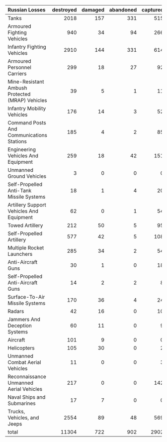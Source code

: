 | Russian Losses                                   |   destroyed |   damaged |   abandoned |   captured |   total |
|:-------------------------------------------------|------------:|----------:|------------:|-----------:|--------:|
| Tanks                                            |        2018 |       157 |         331 |        515 |    3021 |
| Armoured Fighting Vehicles                       |         940 |        34 |          94 |        266 |    1334 |
| Infantry Fighting Vehicles                       |        2910 |       144 |         331 |        614 |    3999 |
| Armoured Personnel Carriers                      |         299 |        18 |          27 |         92 |     436 |
| Mine-Resistant Ambush Protected  (MRAP) Vehicles |          39 |         5 |           1 |         11 |      56 |
| Infantry Mobility Vehicles                       |         176 |        14 |           3 |         52 |     245 |
| Command Posts And Communications Stations        |         185 |         4 |           2 |         85 |     276 |
| Engineering Vehicles And Equipment               |         259 |        18 |          42 |        151 |     470 |
| Unmanned Ground Vehicles                         |           3 |         0 |           0 |          0 |       3 |
| Self-Propelled Anti-Tank Missile Systems         |          18 |         1 |           4 |         20 |      43 |
| Artillery Support Vehicles And Equipment         |          62 |         0 |           1 |         54 |     117 |
| Towed Artillery                                  |         212 |        50 |           5 |         95 |     362 |
| Self-Propelled Artillery                         |         577 |        42 |           5 |        108 |     732 |
| Multiple Rocket Launchers                        |         285 |        34 |           2 |         54 |     375 |
| Anti-Aircraft Guns                               |          30 |         1 |           0 |         18 |      49 |
| Self-Propelled Anti-Aircraft Guns                |          14 |         2 |           2 |          8 |      26 |
| Surface-To-Air Missile Systems                   |         170 |        36 |           4 |         24 |     234 |
| Radars                                           |          42 |        16 |           0 |         10 |      68 |
| Jammers And Deception Systems                    |          60 |        11 |           0 |          9 |      80 |
| Aircraft                                         |         101 |         9 |           0 |          0 |     110 |
| Helicopters                                      |         105 |        30 |           0 |          2 |     137 |
| Unmanned Combat Aerial Vehicles                  |          11 |         0 |           0 |          3 |      14 |
| Reconnaissance Unmanned Aerial Vehicles          |         217 |         0 |           0 |        142 |     359 |
| Naval Ships and Submarines                       |          17 |         7 |           0 |          0 |      24 |
| Trucks, Vehicles, and Jeeps                      |        2554 |        89 |          48 |        569 |    3260 |
| total                                            |       11304 |       722 |         902 |       2902 |   15830 |